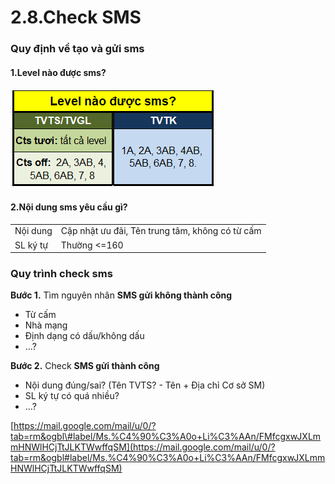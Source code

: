# 2.8.Check SMS

### Quy định về tạo và gửi sms

#### 1.Level nào được sms?

![](../../.gitbook/assets/screenshot_2.png)

#### 2.Nội dung sms yêu cầu gì?

|  |  |
| :--- | :--- |
| Nội dung | Cập nhật ưu đãi, Tên trung tâm, không có từ cấm |
| SL ký tự | Thường &lt;=160 |

### Quy trình check sms

**Bước 1.** Tìm nguyên nhân **SMS gửi không thành công**

* Từ cấm
* Nhà mạng
* Định dạng có dấu/không dấu
* ...?

**Bước 2.** Check **SMS gửi thành công**

* Nội dung đúng/sai? \(Tên TVTS? - Tên + Địa chỉ Cơ sở SM\)
* SL ký tự có quá nhiều?
* ...?

[https://mail.google.com/mail/u/0/?tab=rm&ogbl\#label/Ms.%C4%90%C3%A0o+Li%C3%AAn/FMfcgxwJXLmmHNWlHCjTtJLKTWwffqSM](https://mail.google.com/mail/u/0/?tab=rm&ogbl#label/Ms.%C4%90%C3%A0o+Li%C3%AAn/FMfcgxwJXLmmHNWlHCjTtJLKTWwffqSM)

